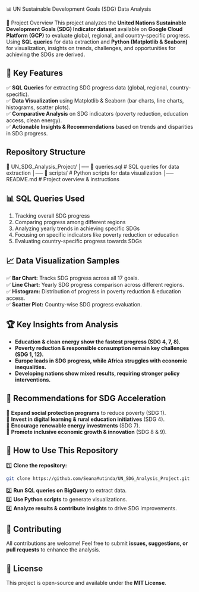 📊 UN Sustainable Development Goals (SDG) Data Analysis

📌 Project Overview
This project analyzes the **United Nations Sustainable Development Goals (SDG) Indicator dataset** available on **Google Cloud Platform (GCP)** to evaluate global, regional, and country-specific progress. Using **SQL queries** for data extraction and **Python (Matplotlib & Seaborn)** for visualization, insights on trends, challenges, and opportunities for achieving the SDGs are derived.

## 🔎 Key Features
✅ **SQL Queries** for extracting SDG progress data (global, regional, country-specific).  
✅ **Data Visualization** using Matplotlib & Seaborn (bar charts, line charts, histograms, scatter plots).  
✅ **Comparative Analysis** on SDG indicators (poverty reduction, education access, clean energy).  
✅ **Actionable Insights & Recommendations** based on trends and disparities in SDG progress.  

## Repository Structure
📂 UN_SDG_Analysis_Project/
│── 📂 queries.sql             # SQL queries for data extraction
│── 📂 scripts/                # Python scripts for data visualization
│── README.md                  # Project overview & instructions

## 📊 SQL Queries Used
1. Tracking overall SDG progress
2. Comparing progress among different regions  
3. Analyzing yearly trends in achieving specific SDGs
4. Focusing on specific indicators like poverty reduction or education
5. Evaluating country-specific progress towards SDGs


## 📈 Data Visualization Samples
✅ **Bar Chart:** Tracks SDG progress across all 17 goals.  
✅ **Line Chart:** Yearly SDG progress comparison across different regions.  
✅ **Histogram:** Distribution of progress in poverty reduction & education access.  
✅ **Scatter Plot:** Country-wise SDG progress evaluation.

## 🏆 Key Insights from Analysis
- **Education & clean energy show the fastest progress (SDG 4, 7, 8).**
- **Poverty reduction & responsible consumption remain key challenges (SDG 1, 12).**
- **Europe leads in SDG progress, while Africa struggles with economic inequalities.**
- **Developing nations show mixed results, requiring stronger policy interventions.**

## 🚀 Recommendations for SDG Acceleration
🔹 **Expand social protection programs** to reduce poverty (SDG 1).  
🔹 **Invest in digital learning & rural education initiatives** (SDG 4).  
🔹 **Encourage renewable energy investments** (SDG 7).  
🔹 **Promote inclusive economic growth & innovation** (SDG 8 & 9).  

## 📌 How to Use This Repository
1️⃣ **Clone the repository:**  
   ```bash
   git clone https://github.com/SeanaMutinda/UN_SDG_Analysis_Project.git
   ```
2️⃣ **Run SQL queries on BigQuery** to extract data.  
3️⃣ **Use Python scripts** to generate visualizations.  
4️⃣ **Analyze results & contribute insights** to drive SDG improvements.  

## 🤝 Contributing
All contributions are welcome! Feel free to submit **issues, suggestions, or pull requests** to enhance the analysis.

## 📜 License
This project is open-source and available under the **MIT License**.



